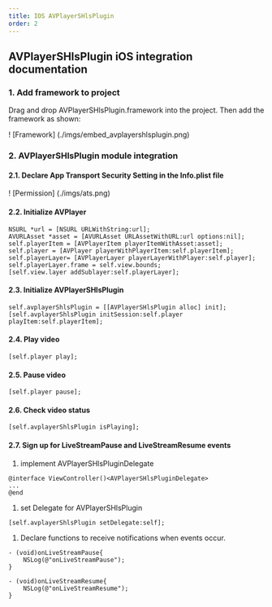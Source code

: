 ```yaml
---
title: IOS AVPlayerSHlsPlugin
order: 2
---
```


## AVPlayerSHlsPlugin iOS integration documentation

### 1. Add framework to project

Drag and drop AVPlayerSHlsPlugin.framework into the project. Then add the framework as shown:

! [Framework] (./imgs/embed_avplayershlsplugin.png)

### 2. AVPlayerSHlsPlugin module integration

#### 2.1. Declare App Transport Security Setting in the Info.plist file

! [Permission] (./imgs/ats.png)

#### 2.2. Initialize AVPlayer

```
NSURL *url = [NSURL URLWithString:url];
AVURLAsset *asset = [AVURLAsset URLAssetWithURL:url options:nil];
self.playerItem = [AVPlayerItem playerItemWithAsset:asset];
self.player = [AVPlayer playerWithPlayerItem:self.playerItem];
self.playerLayer= [AVPlayerLayer playerLayerWithPlayer:self.player];
self.playerLayer.frame = self.view.bounds;
[self.view.layer addSublayer:self.playerLayer];
```

#### 2.3. Initialize AVPlayerSHlsPlugin

```
self.avplayerShlsPlugin = [[AVPlayerSHlsPlugin alloc] init];
[self.avplayerShlsPlugin initSession:self.player playItem:self.playerItem];
```

#### 2.4. Play video

```
[self.player play];
```

#### 2.5. Pause video

```
[self.player pause];
```

#### 2.6. Check video status

```
[self.avplayerShlsPlugin isPlaying];
```

#### 2.7. Sign up for LiveStreamPause and LiveStreamResume events

1. implement AVPlayerSHlsPluginDelegate

```
@interface ViewController()<AVPlayerSHlsPluginDelegate>
...
@end
```

1. set Delegate for AVPlayerSHlsPlugin

```
[self.avplayerShlsPlugin setDelegate:self];
```

1. Declare functions to receive notifications when events occur.

```
- (void)onLiveStreamPause{
    NSLog(@"onLiveStreamPause");
}

- (void)onLiveStreamResume{
    NSLog(@"onLiveStreamResume");
}
```
